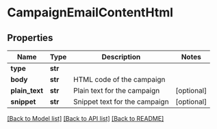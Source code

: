 # CampaignEmailContentHtml

## Properties
Name | Type | Description | Notes
------------ | ------------- | ------------- | -------------
**type** | **str** |  | 
**body** | **str** | HTML code of the campaign | 
**plain_text** | **str** | Plain text for the campaign | [optional] 
**snippet** | **str** | Snippet text for the campaign | [optional] 

[[Back to Model list]](../README.md#documentation-for-models) [[Back to API list]](../README.md#documentation-for-api-endpoints) [[Back to README]](../README.md)



